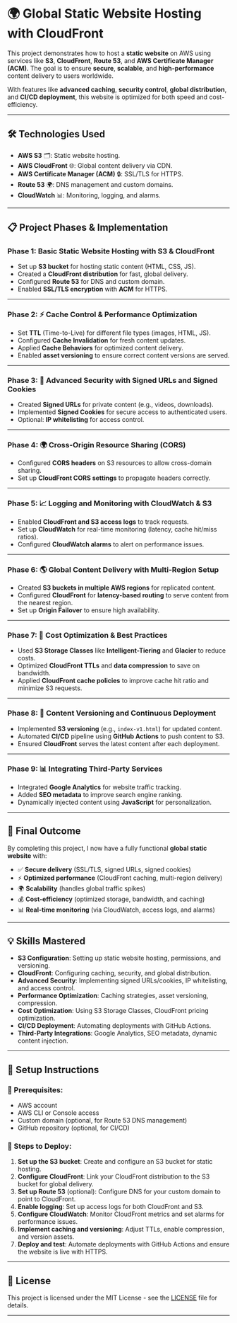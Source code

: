 # 🌍 Global Static Website Hosting with CloudFront

This project demonstrates how to host a **static website** on AWS using services like **S3**, **CloudFront**, **Route 53**, and **AWS Certificate Manager (ACM)**. The goal is to ensure **secure**, **scalable**, and **high-performance** content delivery to users worldwide.

With features like **advanced caching**, **security control**, **global distribution**, and **CI/CD deployment**, this website is optimized for both speed and cost-efficiency. 

---

## 🛠️ Technologies Used

- **AWS S3** 🗂️: Static website hosting.
- **AWS CloudFront** 🌐: Global content delivery via CDN.
- **AWS Certificate Manager (ACM)** 🔒: SSL/TLS for HTTPS.
- **Route 53** 🌍: DNS management and custom domains.
- **CloudWatch** 📊: Monitoring, logging, and alarms.

---

## 📋 Project Phases & Implementation

### Phase 1: Basic Static Website Hosting with S3 & CloudFront
- Set up **S3 bucket** for hosting static content (HTML, CSS, JS).
- Created a **CloudFront distribution** for fast, global delivery.
- Configured **Route 53** for DNS and custom domain.
- Enabled **SSL/TLS encryption** with **ACM** for HTTPS.

---

### Phase 2: ⚡ Cache Control & Performance Optimization
- Set **TTL** (Time-to-Live) for different file types (images, HTML, JS).
- Configured **Cache Invalidation** for fresh content updates.
- Applied **Cache Behaviors** for optimized content delivery.
- Enabled **asset versioning** to ensure correct content versions are served.

---

### Phase 3: 🔐 Advanced Security with Signed URLs and Signed Cookies
- Created **Signed URLs** for private content (e.g., videos, downloads).
- Implemented **Signed Cookies** for secure access to authenticated users.
- Optional: **IP whitelisting** for access control.

---

### Phase 4: 🌍 Cross-Origin Resource Sharing (CORS)
- Configured **CORS headers** on S3 resources to allow cross-domain sharing.
- Set up **CloudFront CORS settings** to propagate headers correctly.

---

### Phase 5: 📈 Logging and Monitoring with CloudWatch & S3
- Enabled **CloudFront and S3 access logs** to track requests.
- Set up **CloudWatch** for real-time monitoring (latency, cache hit/miss ratios).
- Configured **CloudWatch alarms** to alert on performance issues.

---

### Phase 6: 🌎 Global Content Delivery with Multi-Region Setup
- Created **S3 buckets in multiple AWS regions** for replicated content.
- Configured **CloudFront** for **latency-based routing** to serve content from the nearest region.
- Set up **Origin Failover** to ensure high availability.

---

### Phase 7: 💸 Cost Optimization & Best Practices
- Used **S3 Storage Classes** like **Intelligent-Tiering** and **Glacier** to reduce costs.
- Optimized **CloudFront TTLs** and **data compression** to save on bandwidth.
- Applied **CloudFront cache policies** to improve cache hit ratio and minimize S3 requests.

---

### Phase 8: 🔄 Content Versioning and Continuous Deployment
- Implemented **S3 versioning** (e.g., `index-v1.html`) for updated content.
- Automated **CI/CD** pipeline using **GitHub Actions** to push content to S3.
- Ensured **CloudFront** serves the latest content after each deployment.

---

### Phase 9: 📊 Integrating Third-Party Services
- Integrated **Google Analytics** for website traffic tracking.
- Added **SEO metadata** to improve search engine ranking.
- Dynamically injected content using **JavaScript** for personalization.

---

## 🎯 Final Outcome

By completing this project, I now have a fully functional **global static website** with:

- ✅ **Secure delivery** (SSL/TLS, signed URLs, signed cookies)
- ⚡ **Optimized performance** (CloudFront caching, multi-region delivery)
- 🌍 **Scalability** (handles global traffic spikes)
- 💰 **Cost-efficiency** (optimized storage, bandwidth, and caching)
- 📊 **Real-time monitoring** (via CloudWatch, access logs, and alarms)

---

## 💡 Skills Mastered

- **S3 Configuration**: Setting up static website hosting, permissions, and versioning.
- **CloudFront**: Configuring caching, security, and global distribution.
- **Advanced Security**: Implementing signed URLs/cookies, IP whitelisting, and access control.
- **Performance Optimization**: Caching strategies, asset versioning, compression.
- **Cost Optimization**: Using S3 Storage Classes, CloudFront pricing optimization.
- **CI/CD Deployment**: Automating deployments with GitHub Actions.
- **Third-Party Integrations**: Google Analytics, SEO metadata, dynamic content injection.

---

## 🚀 Setup Instructions

### 📝 Prerequisites:
- AWS account
- AWS CLI or Console access
- Custom domain (optional, for Route 53 DNS management)
- GitHub repository (optional, for CI/CD)

### 🔧 Steps to Deploy:

1. **Set up the S3 bucket**: Create and configure an S3 bucket for static hosting.
2. **Configure CloudFront**: Link your CloudFront distribution to the S3 bucket for global delivery.
3. **Set up Route 53** (optional): Configure DNS for your custom domain to point to CloudFront.
4. **Enable logging**: Set up access logs for both CloudFront and S3.
5. **Configure CloudWatch**: Monitor CloudFront metrics and set alarms for performance issues.
6. **Implement caching and versioning**: Adjust TTLs, enable compression, and version assets.
7. **Deploy and test**: Automate deployments with GitHub Actions and ensure the website is live with HTTPS.

---

## 📄 License

This project is licensed under the MIT License - see the [LICENSE](LICENSE) file for details.

---
